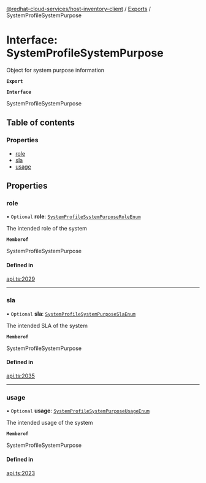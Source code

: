 [@redhat-cloud-services/host-inventory-client](../README.md) / [Exports](../modules.md) / SystemProfileSystemPurpose

# Interface: SystemProfileSystemPurpose

Object for system purpose information

**`Export`**

**`Interface`**

SystemProfileSystemPurpose

## Table of contents

### Properties

- [role](SystemProfileSystemPurpose.md#role)
- [sla](SystemProfileSystemPurpose.md#sla)
- [usage](SystemProfileSystemPurpose.md#usage)

## Properties

### role

• `Optional` **role**: [`SystemProfileSystemPurposeRoleEnum`](../enums/SystemProfileSystemPurposeRoleEnum.md)

The intended role of the system

**`Memberof`**

SystemProfileSystemPurpose

#### Defined in

[api.ts:2029](https://github.com/RedHatInsights/javascript-clients/blob/master/packages/host-inventory/api.ts#L2029)

___

### sla

• `Optional` **sla**: [`SystemProfileSystemPurposeSlaEnum`](../enums/SystemProfileSystemPurposeSlaEnum.md)

The intended SLA of the system

**`Memberof`**

SystemProfileSystemPurpose

#### Defined in

[api.ts:2035](https://github.com/RedHatInsights/javascript-clients/blob/master/packages/host-inventory/api.ts#L2035)

___

### usage

• `Optional` **usage**: [`SystemProfileSystemPurposeUsageEnum`](../enums/SystemProfileSystemPurposeUsageEnum.md)

The intended usage of the system

**`Memberof`**

SystemProfileSystemPurpose

#### Defined in

[api.ts:2023](https://github.com/RedHatInsights/javascript-clients/blob/master/packages/host-inventory/api.ts#L2023)

